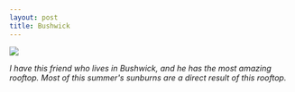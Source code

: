 ```yaml
---
layout: post
title: Bushwick
---
```


![](https://40.media.tumblr.com/b8575a8958d3df5c52afe7a84a64060c/tumblr_ns4dhggYq11rloozgo1_1280.jpg)

_I have this friend who lives in Bushwick, and he has the most amazing rooftop. Most of this summer's sunburns are a direct result of this rooftop._
